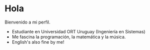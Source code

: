 # Hola

Bienvenido a mi perfil.

- Estudiante en Universidad ORT Uruguay (Ingeniería en Sistemas)
- Me fascina la programación, la matemática y la música.
- English's also fine by me!
